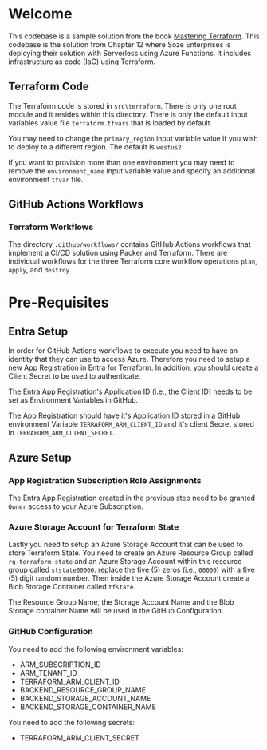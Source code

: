 # Welcome

This codebase is a sample solution from the book [Mastering Terraform](https://amzn.to/3XNjHhx). This codebase is the solution from Chapter 12 where Soze Enterprises is deploying their solution with Serverless using Azure Functions. It includes infrastructure as code (IaC) using Terraform.

## Terraform Code

The Terraform code is stored in `src\terraform`. There is only one root module and it resides within this directory. There is only the default input variables value file `terraform.tfvars` that is loaded by default.

You may need to change the `primary_region` input variable value if you wish to deploy to a different region. The default is `westus2`.

If you want to provision more than one environment you may need to remove the `environment_name` input variable value and specify an additional environment `tfvar` file.

## GitHub Actions Workflows

### Terraform Workflows
The directory `.github/workflows/` contains GitHub Actions workflows that implement a CI/CD solution using Packer and Terraform. There are individual workflows for the three Terraform core workflow operations `plan`, `apply`, and `destroy`.

# Pre-Requisites

## Entra Setup

In order for GitHub Actions workflows to execute you need to have an identity that they can use to access Azure. Therefore you need to setup a new App Registration in Entra for Terraform. In addition, you should create a Client Secret to be used to authenticate.

The Entra App Registration's Application ID (i.e., the Client ID) needs to be set as Environment Variables in GitHub.

The App Registration should have it's Application ID stored in a GitHub environment Variable `TERRAFORM_ARM_CLIENT_ID` and it's client Secret stored in `TERRAFORM_ARM_CLIENT_SECRET`.

## Azure Setup

### App Registration Subscription Role Assignments

The Entra App Registration created in the previous step need to be granted `Owner` access to your Azure Subscription.

### Azure Storage Account for Terraform State

Lastly you need to setup an Azure Storage Account that can be used to store Terraform State. You need to create an Azure Resource Group called `rg-terraform-state` and an Azure Storage Account within this resource group called `ststate00000`. replace the five (5) zeros (i.e., `00000`) with a five (5) digit random number. Then inside the Azure Storage Account create a Blob Storage Container called `tfstate`.

The Resource Group Name, the Storage Account Name and the Blob Storage container Name will be used in the GitHub Configuration.

### GitHub Configuration

You need to add the following environment variables:

- ARM_SUBSCRIPTION_ID
- ARM_TENANT_ID
- TERRAFORM_ARM_CLIENT_ID
- BACKEND_RESOURCE_GROUP_NAME
- BACKEND_STORAGE_ACCOUNT_NAME
- BACKEND_STORAGE_CONTAINER_NAME

You need to add the following secrets:

- TERRAFORM_ARM_CLIENT_SECRET